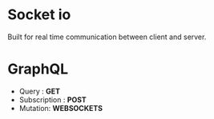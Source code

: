 # Socket io
Built for real time communication between client and server.

# GraphQL
- Query : **GET**
- Subscription : **POST**
- Mutation: **WEBSOCKETS**